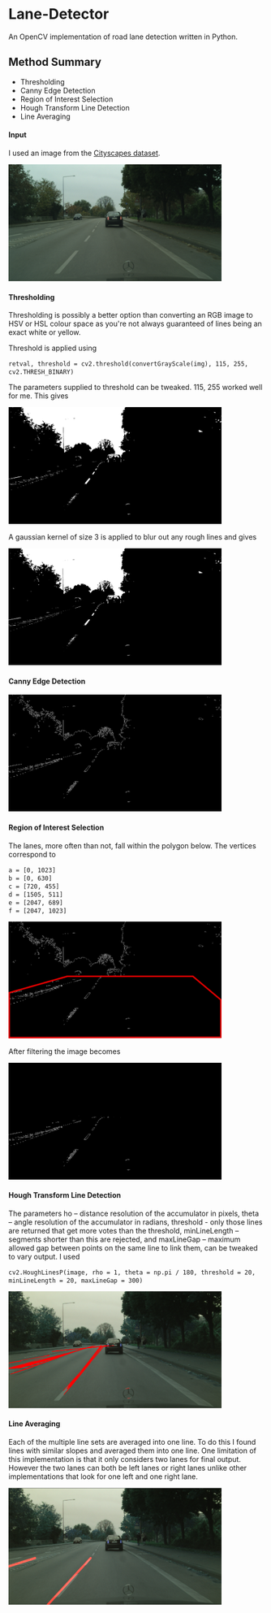 # Lane-Detector
An OpenCV implementation of road lane detection written in Python.

## Method Summary
- Thresholding
- Canny Edge Detection
- Region of Interest Selection
- Hough Transform Line Detection
- Line Averaging

#### Input
I used an image from the [Cityscapes dataset](https://www.cityscapes-dataset.com/).
<p align="left">
<img src="https://github.com/acvictor/Lane-Detector/blob/master/images/0.png" width="420" height="230" border="0" /></a> 
</p>

#### Thresholding
Thresholding is possibly a better option than converting an RGB image to HSV or HSL colour space as you're not always guaranteed of lines being an exact white or yellow. 

Threshold is applied using 
```
retval, threshold = cv2.threshold(convertGrayScale(img), 115, 255, cv2.THRESH_BINARY)
```
The parameters supplied to threshold can be tweaked. 115, 255 worked well for me. This gives
<p align="left">
<img src="https://github.com/acvictor/Lane-Detector/blob/master/images/1.png" width="420" height="230" border="0" /></a> 
</p>

A gaussian kernel of size 3 is applied to blur out any rough lines and gives
<p align="left">
<img src="https://github.com/acvictor/Lane-Detector/blob/master/images/2.png" width="420" height="230" border="0" /></a> 
</p>

#### Canny Edge Detection
<p align="left">
<img src="https://github.com/acvictor/Lane-Detector/blob/master/images/3.png" width="420" height="230" border="0" /></a> 
</p>

#### Region of Interest Selection
The lanes, more often than not, fall within the polygon below. The vertices correspond to
```
a = [0, 1023]
b = [0, 630]
c = [720, 455]
d = [1505, 511]
e = [2047, 689]
f = [2047, 1023]
```
<p align="left">
<img src="https://github.com/acvictor/Lane-Detector/blob/master/images/7.png" width="420" height="230" border="0" /></a> 
</p>

After filtering the image becomes
<p align="left">
<img src="https://github.com/acvictor/Lane-Detector/blob/master/images/4.png" width="420" height="230" border="0" /></a> 
</p>

#### Hough Transform Line Detection
The parameters ho – distance resolution of the accumulator in pixels, theta – angle resolution of the accumulator in radians, threshold - only those lines are returned that get more votes than the threshold, minLineLength – segments shorter than this are rejected, and maxLineGap – maximum allowed gap between points on the same line to link them, can be tweaked to vary output. I used
```
cv2.HoughLinesP(image, rho = 1, theta = np.pi / 180, threshold = 20, minLineLength = 20, maxLineGap = 300)
```

<p align="left">
<img src="https://github.com/acvictor/Lane-Detector/blob/master/images/5.png" width="420" height="230" border="0" /></a> 
</p>

#### Line Averaging
Each of the multiple line sets are averaged into one line. To do this I found lines with similar slopes and averaged them into one line. One limitation of this implementation is that it only considers two lanes for final output. However the two lanes can both be left lanes or right lanes unlike other implementations that look for one left and one right lane.

<p align="left">
<img src="https://github.com/acvictor/Lane-Detector/blob/master/images/6.png" width="420" height="230" border="0" /></a> 
</p>


